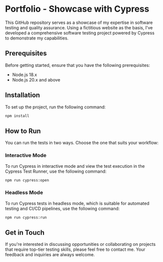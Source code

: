 # Portfolio - Showcase with Cypress

This GitHub repository serves as a showcase of my expertise in software testing and quality assurance. Using a fictitious website as the basis, I've developed a comprehensive software testing project powered by Cypress to demonstrate my capabilities.

## Prerequisites

Before getting started, ensure that you have the following prerequisites:

- Node.js 18.x
- Node.js 20.x and above

## Installation

To set up the project, run the following command:

```bash
npm install
```

## How to Run

You can run the tests in two ways. Choose the one that suits your workflow:

### Interactive Mode

To run Cypress in interactive mode and view the test execution in the Cypress Test Runner, use the following command:

```bash
npm run cypress:open
```

### Headless Mode

To run Cypress tests in headless mode, which is suitable for automated testing and CI/CD pipelines, use the following command:

```bash
npm run cypress:run
```

## Get in Touch

If you're interested in discussing opportunities or collaborating on projects that require top-tier testing skills, please feel free to contact me. Your feedback and inquiries are always welcome.
